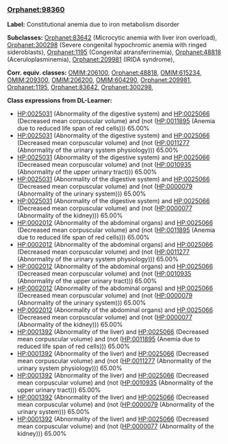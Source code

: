 
### [Orphanet:98360](http://www.orpha.net/ORDO/Orphanet_98360)
**Label:** Constitutional anemia due to iron metabolism disorder

**Subclasses:** [Orphanet:83642](http://www.orpha.net/ORDO/Orphanet_83642) (Microcytic anemia with liver iron overload), [Orphanet:300298](http://www.orpha.net/ORDO/Orphanet_300298) (Severe congenital hypochromic anemia with ringed sideroblasts), [Orphanet:1195](http://www.orpha.net/ORDO/Orphanet_1195) (Congenital atransferrinemia), [Orphanet:48818](http://www.orpha.net/ORDO/Orphanet_48818) (Aceruloplasminemia), [Orphanet:209981](http://www.orpha.net/ORDO/Orphanet_209981) (IRIDA syndrome), 

**Corr. equiv. classes:** [OMIM:206100](http://purl.obolibrary.org/obo/OMIM_206100), [Orphanet:48818](http://www.orpha.net/ORDO/Orphanet_48818), [OMIM:615234](http://purl.obolibrary.org/obo/OMIM_615234), [OMIM:209300](http://purl.obolibrary.org/obo/OMIM_209300), [OMIM:206200](http://purl.obolibrary.org/obo/OMIM_206200), [OMIM:604290](http://purl.obolibrary.org/obo/OMIM_604290), [Orphanet:209981](http://www.orpha.net/ORDO/Orphanet_209981), [Orphanet:1195](http://www.orpha.net/ORDO/Orphanet_1195), [Orphanet:83642](http://www.orpha.net/ORDO/Orphanet_83642), [Orphanet:300298](http://www.orpha.net/ORDO/Orphanet_300298), 

**Class expressions from DL-Learner:**

- [HP:0025031](http://purl.obolibrary.org/obo/HP_0025031) (Abnormality of the digestive system) and [HP:0025066](http://purl.obolibrary.org/obo/HP_0025066) (Decreased mean corpuscular volume) and (not ([HP:0011895](http://purl.obolibrary.org/obo/HP_0011895) (Anemia due to reduced life span of red cells))) 65.00%
- [HP:0025031](http://purl.obolibrary.org/obo/HP_0025031) (Abnormality of the digestive system) and [HP:0025066](http://purl.obolibrary.org/obo/HP_0025066) (Decreased mean corpuscular volume) and (not ([HP:0011277](http://purl.obolibrary.org/obo/HP_0011277) (Abnormality of the urinary system physiology))) 65.00%
- [HP:0025031](http://purl.obolibrary.org/obo/HP_0025031) (Abnormality of the digestive system) and [HP:0025066](http://purl.obolibrary.org/obo/HP_0025066) (Decreased mean corpuscular volume) and (not ([HP:0010935](http://purl.obolibrary.org/obo/HP_0010935) (Abnormality of the upper urinary tract))) 65.00%
- [HP:0025031](http://purl.obolibrary.org/obo/HP_0025031) (Abnormality of the digestive system) and [HP:0025066](http://purl.obolibrary.org/obo/HP_0025066) (Decreased mean corpuscular volume) and (not ([HP:0000079](http://purl.obolibrary.org/obo/HP_0000079) (Abnormality of the urinary system))) 65.00%
- [HP:0025031](http://purl.obolibrary.org/obo/HP_0025031) (Abnormality of the digestive system) and [HP:0025066](http://purl.obolibrary.org/obo/HP_0025066) (Decreased mean corpuscular volume) and (not ([HP:0000077](http://purl.obolibrary.org/obo/HP_0000077) (Abnormality of the kidney))) 65.00%
- [HP:0002012](http://purl.obolibrary.org/obo/HP_0002012) (Abnormality of the abdominal organs) and [HP:0025066](http://purl.obolibrary.org/obo/HP_0025066) (Decreased mean corpuscular volume) and (not ([HP:0011895](http://purl.obolibrary.org/obo/HP_0011895) (Anemia due to reduced life span of red cells))) 65.00%
- [HP:0002012](http://purl.obolibrary.org/obo/HP_0002012) (Abnormality of the abdominal organs) and [HP:0025066](http://purl.obolibrary.org/obo/HP_0025066) (Decreased mean corpuscular volume) and (not ([HP:0011277](http://purl.obolibrary.org/obo/HP_0011277) (Abnormality of the urinary system physiology))) 65.00%
- [HP:0002012](http://purl.obolibrary.org/obo/HP_0002012) (Abnormality of the abdominal organs) and [HP:0025066](http://purl.obolibrary.org/obo/HP_0025066) (Decreased mean corpuscular volume) and (not ([HP:0010935](http://purl.obolibrary.org/obo/HP_0010935) (Abnormality of the upper urinary tract))) 65.00%
- [HP:0002012](http://purl.obolibrary.org/obo/HP_0002012) (Abnormality of the abdominal organs) and [HP:0025066](http://purl.obolibrary.org/obo/HP_0025066) (Decreased mean corpuscular volume) and (not ([HP:0000079](http://purl.obolibrary.org/obo/HP_0000079) (Abnormality of the urinary system))) 65.00%
- [HP:0002012](http://purl.obolibrary.org/obo/HP_0002012) (Abnormality of the abdominal organs) and [HP:0025066](http://purl.obolibrary.org/obo/HP_0025066) (Decreased mean corpuscular volume) and (not ([HP:0000077](http://purl.obolibrary.org/obo/HP_0000077) (Abnormality of the kidney))) 65.00%
- [HP:0001392](http://purl.obolibrary.org/obo/HP_0001392) (Abnormality of the liver) and [HP:0025066](http://purl.obolibrary.org/obo/HP_0025066) (Decreased mean corpuscular volume) and (not ([HP:0011895](http://purl.obolibrary.org/obo/HP_0011895) (Anemia due to reduced life span of red cells))) 65.00%
- [HP:0001392](http://purl.obolibrary.org/obo/HP_0001392) (Abnormality of the liver) and [HP:0025066](http://purl.obolibrary.org/obo/HP_0025066) (Decreased mean corpuscular volume) and (not ([HP:0011277](http://purl.obolibrary.org/obo/HP_0011277) (Abnormality of the urinary system physiology))) 65.00%
- [HP:0001392](http://purl.obolibrary.org/obo/HP_0001392) (Abnormality of the liver) and [HP:0025066](http://purl.obolibrary.org/obo/HP_0025066) (Decreased mean corpuscular volume) and (not ([HP:0010935](http://purl.obolibrary.org/obo/HP_0010935) (Abnormality of the upper urinary tract))) 65.00%
- [HP:0001392](http://purl.obolibrary.org/obo/HP_0001392) (Abnormality of the liver) and [HP:0025066](http://purl.obolibrary.org/obo/HP_0025066) (Decreased mean corpuscular volume) and (not ([HP:0000079](http://purl.obolibrary.org/obo/HP_0000079) (Abnormality of the urinary system))) 65.00%
- [HP:0001392](http://purl.obolibrary.org/obo/HP_0001392) (Abnormality of the liver) and [HP:0025066](http://purl.obolibrary.org/obo/HP_0025066) (Decreased mean corpuscular volume) and (not ([HP:0000077](http://purl.obolibrary.org/obo/HP_0000077) (Abnormality of the kidney))) 65.00%


